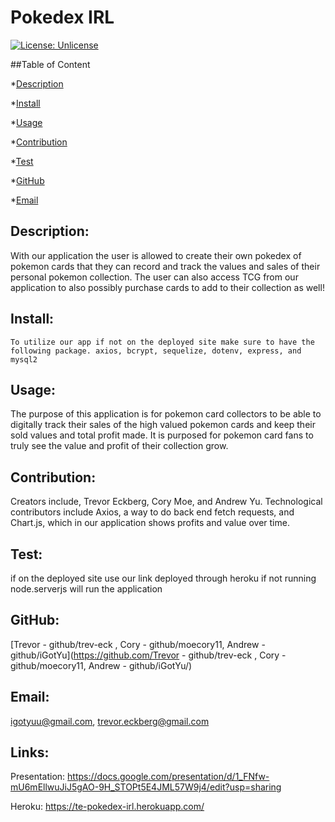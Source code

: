 
 
# Pokedex IRL

[![License: Unlicense](https://img.shields.io/badge/License-Unlicense-yellow.svg)](https://opensource.org/licenses/Unlicense)

##Table of Content

*[Description](#description)

*[Install](#install)

*[Usage](#usage)

*[Contribution](#contribution)

*[Test](#test)

*[GitHub](#github)

*[Email](#email)

## Description: 
With our application the user is allowed to create their own pokedex of pokemon cards that they can record and track the values and sales of their personal pokemon collection. The user can also access TCG from our application to also possibly purchase cards to add to their collection as well!

## Install:

```
To utilize our app if not on the deployed site make sure to have the following package. axios, bcrypt, sequelize, dotenv, express, and mysql2
```

## Usage:
The purpose of this application is for pokemon card collectors to be able to digitally track their sales of the high valued pokemon cards and keep their sold values and total profit made. It is purposed for pokemon card fans to truly see the value and profit of their collection grow.

## Contribution:
Creators include, Trevor Eckberg, Cory Moe, and Andrew Yu. Technological contributors include Axios, a way to do back end fetch requests, and Chart.js, which in our application shows profits and value over time. 

## Test:
if on the deployed site use our link deployed through heroku if not running node.serverjs  will run the application 

## GitHub:
[Trevor - github/trev-eck , Cory - github/moecory11, Andrew - github/iGotYu](https://github.com/Trevor - github/trev-eck , Cory - github/moecory11, Andrew - github/iGotYu/)

## Email:
[igotyuu@gmail.com](mailto:igotyuu@gmail.com), [trevor.eckberg@gmail.com](mailto:trevor.eckberg@gmail.com)


## Links:

Presentation: https://docs.google.com/presentation/d/1_FNfw-mU6mEllwuJiJ5gAO-9H_STOPt5E4JML57W9j4/edit?usp=sharing

Heroku: https://te-pokedex-irl.herokuapp.com/ 